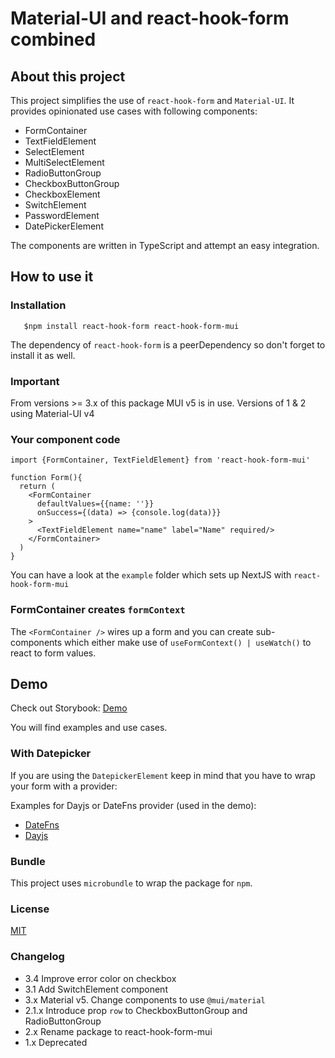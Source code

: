 # Material-UI and react-hook-form combined

## About this project

This project simplifies the use of `react-hook-form` and `Material-UI`. It provides opinionated use cases with following
components:

* FormContainer
* TextFieldElement
* SelectElement
* MultiSelectElement
* RadioButtonGroup
* CheckboxButtonGroup
* CheckboxElement
* SwitchElement
* PasswordElement
* DatePickerElement

The components are written in TypeScript and attempt an easy integration.

## How to use it

### Installation

```
   $npm install react-hook-form react-hook-form-mui
```

The dependency of `react-hook-form` is a peerDependency so don't forget to install it as well.

### Important

From versions >= 3.x of this package MUI v5 is in use. Versions of 1 & 2 using Material-UI v4

### Your component code

```
import {FormContainer, TextFieldElement} from 'react-hook-form-mui'

function Form(){
  return (
    <FormContainer 
      defaultValues={{name: ''}}
      onSuccess={(data) => {console.log(data)}}
    >
      <TextFieldElement name="name" label="Name" required/>
    </FormContainer>
  )
}
```

You can have a look at the `example` folder which sets up NextJS with `react-hook-form-mui`

### FormContainer creates `formContext`

The `<FormContainer />` wires up a form and you can create sub-components which either make use
of `useFormContext() | useWatch()` to react to form values.

## Demo

Check out Storybook: [Demo](https://react-hook-form-material-ui.vercel.app)

You will find examples and use cases.

### With Datepicker

If you are using the `DatepickerElement` keep in mind that you have to wrap your form with a provider:

Examples for Dayjs or DateFns provider (used in the demo):

* [DateFns](/src/DateFnsProvider.tsx)
* [Dayjs](/src/DateFnsProvider.tsx)

### Bundle

This project uses `microbundle` to wrap the package for `npm`.

### License

[MIT](./LICENSE)

### Changelog

* 3.4 Improve error color on checkbox
* 3.1 Add SwitchElement component
* 3.x Material v5. Change components to use `@mui/material`
* 2.1.x Introduce prop `row` to CheckboxButtonGroup and RadioButtonGroup
* 2.x Rename package to react-hook-form-mui
* 1.x Deprecated
